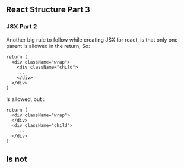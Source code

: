 ## React Structure Part 3

### JSX Part 2

Another big rule to follow while creating JSX for react, is that only one parent is allowed in the return, So: 
```
return (
  <div className="wrap">
    <div className="child">
    ...
    </div>
  </div>
)
```
Is allowed, but :
```
return (
  <div className="wrap">
  </div>
  <div className="child">
    ...
  </div>
)
```
Is not
---

